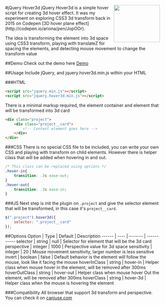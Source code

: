 <img src="https://raw.githubusercontent.com/ariona/hover3d/master/hover3d.png" width=150 height=121 align="right" alt="">
#jQuery Hover3d
jQuery Hover3d is a simple hover script for creating 3d hover effect. It was my experiment on exploring CSS3 3d transform back in 2015 on Codepen [3D hover plane effect](http://codepen.io/ariona/pen/JopOOr).

The idea is transforming the element into 3d space using CSS3 transform, playing with translateZ for spacing the elements, and detecting mouse movement to change the transform value

##Demo
Check out the demo here [Demo](http://ariona.github.io/hover3d/index.html)

##Usage
Include jQuery, and jquery.hover3d.min.js within your HTML

###HTML
```html
<script src="jquery.min.js"></script>
<script src="jquery.hover3d.min.js"></script>
```
There is a minimal markup required, the element container and element that will be transformed into 3d card

```html
<div class="project">
	<div class="project__card">
		<!-- Content element goes here -->
	</div>
</div>
```

###CSS
There is no special CSS file to be included, you can write your own CSS and playing with transform on child elements. However there is helper class that will be added when hovering in and out.

```css
/* This class can be replaced using options */
.hover-in{
	transition: .3s ease-out;
}
.hover-out{
	transition: .3s ease-in;
}
```

###JS
Next step is init the plugin on `.project` and give the selector element that will be transformed, in this case it's `project__card`.

```js
$(".project").hover3d({
	selector: ".project__card"
});
```

##Options
Option | Type | Default | Description
------ | ---- | ------- | -----------
selector | string | null | Selector for element that will be the 3d card
perspective | integer | 1000 | Perspective value for 3d space
sensitivity | integer | 20 | Mouse movement sensitivity, larger number is less sensitive
invert | boolean | false | Default behavior is the element will follow the mouse, look like it facing the mouse
hoverInClass | string | hover-in | Helper class when mouse hover in the element, will be removed after 300ms
hoverOutClass | string | hover-out | Helper class when mouse hover Out the element, will be removed after 300ms
hoverClass | string | hover-3d | Helper class when the mouse is hovering the element

###Compatibility
All browser that support 3d transform and perspective. You can check it on [caniuse.com](http://caniuse.com)